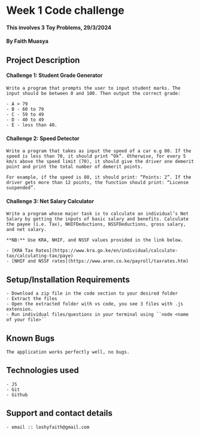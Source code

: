 # Week 1 Code challenge
#### This involves 3 Toy Problems, 29/3/2024
#### **By Faith Muasya**
## Project Description
#### Challenge 1: Student Grade Generator
    Write a program that prompts the user to input student marks. The input should be between 0 and 100. Then output the correct grade:

    - A > 79
    - B - 60 to 79
    - C - 59 to 49
    - D - 40 to 49
    - E - less than 40.

#### Challenge 2: Speed Detector

    Write a program that takes as input the speed of a car e.g 80. If the speed is less than 70, it should print “Ok”. Otherwise, for every 5 km/s above the speed limit (70), it should give the driver one demerit point and print the total number of demerit points.

    For example, if the speed is 80, it should print: “Points: 2”. If the driver gets more than 12 points, the function should print: “License suspended”.

#### Challenge 3: Net Salary Calculator

    Write a program whose major task is to calculate an individual’s Net Salary by getting the inputs of basic salary and benefits. Calculate the payee (i.e. Tax), NHIFDeductions, NSSFDeductions, gross salary, and net salary.

    **NB:** Use KRA, NHIF, and NSSF values provided in the link below.

    - [KRA Tax Rates](https://www.kra.go.ke/en/individual/calculate-tax/calculating-tax/paye)
    - [NHIF and NSSF rates](https://www.aren.co.ke/payroll/taxrates.htm)


## Setup/Installation Requirements
    - Download a zip file in the code section to your desired folder
    - Extract the files
    - Open the extracted folder with vs code, you see 3 files with .js extension.
    - Run individual files/questions in your terminal using ``node <name of your file>``
       

## Known Bugs
    The application works perfectly well, no bugs.

## Technologies used
    - JS
    - Git
    - Github

## Support and contact details
    - email :: loshyfaith@gmail.com